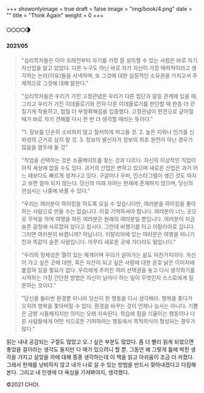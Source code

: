+++
showonlyimage = true
draft = false
image = "img/book/4.png"
date = ""
title = "Think Again"
weight = 0
+++

#### 🌕🌕🌕🌕🌗

#### 2021/05

> "심리학자들은 이미 오래전부터 자기를 가장 잘 설득할 수 있는 사람은 바로 자기 자신임을 알고 있었다. 다른 누구도 아닌 바로 자기 자신이 가장 매력적이라고 생각하는 논리(이유)들을 서낵하며, 또 그것에 대한 실질적인 소유권을 가지고서 주체적으로 그것에 대해 말한다."

> "심리학자들은 우리가 가진 고정관념은 우리가 다른 집단과 갈등 관계에 있을 때, 그리고 우리가 가진 이데올로기와 전혀 다른 이데올로기를 판단할 때 한층 더 끈질기게 작용하고, 점점 더 부정확해짐을 입증했다. 고정관념이 편견으로 굳어질 때가 바로 자기 견해를 다시 한 번 더 생각할 때라는 뜻이다."

> "1. 정보를 단순히 소비하지 않고 철저하게 파고들 것. 2. 높은 지위나 인기를 신뢰성의 근거로 삼지 말 것. 3. 정보의 발신자가 정보의 최초 원천이 아닌 경우가 많음을 염두에 둘 것"

> "직업을 선택하는 것은 소울메이트를 찾는 것과 다르다. 자신의 이상적인 직업이 아직 세상에 없을 수도 있다. 과거의 산업은 변하고 있으며 새로운 산업은 과거 어느 때보다도 빠르게 생겨나고 있다. 구글이나 우버, 인스타그램이 생긴 것도 따지고 보면 얼마 되지 않는다. 당신의 미래 자아는 현재에 존재하지 않으며, 당신의 관심사는 나중에 바뀔 수 있다."

> "우리는 여러분이 하이킹을 하도록 모실 수 있습니다만, 여러분을 하이킹을 좋아하는 사람으로 만들 수는 없습니다. 이걸 기억하셔야 합니다. 여러분이 너느 곳으로 무억을 하며 여행을 하든 여러분은 원래의 여러분일 뿐입니다. 여러분이 지금 슬픈 감정에 사로잡혀 있다고 칩시다. 그런데 비행기를 타고 이탈리아로 갑니다. 그러면 여러분이 바뀝니까? 아닙니다. 이탈리아에 있는 여러분은 여행을 떠나기 전과 똑같이 슬픈 사람입니다. 아무리 새로운 곳에 가더라도 말입니다."

> "우리의 정체성은 열려 있는 체계이며 우리가 살아가는 삶도 마찬가지이다. 자신이 가고 싶은 곳에 대한, 혹은 자산이 되고 싶은 사람에 대한 온갖 낡은 이미지에 붙잡혀 있을 필요가 없다. 우리에게 주어진 여러 선택권을 놓고 다시 생각하기를 시작하는 가장 간단한 방법은 자신이 날마다 하는 일이 무엇인지 스스로에게 질문하는 것이다."

> "당신을 둘러싼 환경뿐 아니라 당신이 한 행동을 다시 생각해라. 행복을 좇다가 오히려 행복을 쫓아버릴 수 있다. 환경을 바꾸는 것이 언제나 능사는 아니다. 기쁨은 금방 시들해지지만 의미는 오래 지속된다. 학습에 힘을 기울이는 행동이나 다른 사람들에게 어떤 식으로든 기여하려는 행동에서 목적의식이 형성되는 경우가 많다."

읽는 내내 공감되는 구절도 많았고 오..! 싶은 부분도 많았다.
좀 더 빨리 읽게 되었으면 좋았을 걸이라는 생각도 들지만 다 때가 있으려니 할 뿐.
그동안 왜 그렇게 틀에 박힌 생각을 가지고 살았을 까에 대해 종종 생각하는데 이 책을 읽고 아쉬움이 조금 더 커졌다. 그래서 현재를 낭비하지 않고 내가 나로 살 수 있는 방법을 반드시 찾아내겠다고 다짐해본다. 그리고 내 인생에 더 욕심을 가져봐야지, 생각했다.

©2021 CHOI.

